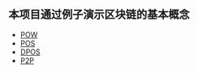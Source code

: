 ## 本项目通过例子演示区块链的基本概念

- [POW](https://github.com/Gvinaxu/blockchain-example/tree/master/pow)
- [POS](https://github.com/Gvinaxu/blockchain-example/tree/master/pos)
- [DPOS](https://github.com/Gvinaxu/blockchain-example/tree/master/dpos)
- [P2P](https://github.com/Gvinaxu/blockchain-example/tree/master/p2p)
